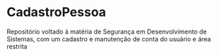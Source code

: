 # CadastroPessoa
Repositório voltado à matéria de Segurança em Desenvolvimento de Sistemas, com um cadastro e manutenção de conta do usuário e área restrita
